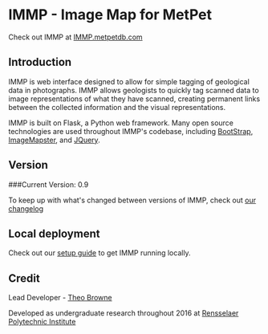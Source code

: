 IMMP - Image Map for MetPet
==============
Check out IMMP at [IMMP.metpetdb.com](http://immp.metpetdb.com)

Introduction
--------------
IMMP is web interface designed to allow for simple tagging of geological data in photographs. IMMP allows geologists to quickly tag scanned data to image representations of what they have scanned, creating permanent links between the collected information and the visual representations. 

IMMP is built on Flask, a Python web framework. Many open source technologies are used throughout IMMP's codebase, including [BootStrap](https://getbootstrap.com/), [ImageMapster](http://www.outsharked.com/imagemapster/), and [JQuery](https://jquery.com/).

Version
--------------
###Current Version: 0.9

To keep up with what's changed between versions of IMMP, check out [our changelog](CHANGELOG.md)

Local deployment
--------------
Check out our [setup guide](SETUP.md) to get IMMP running locally.

Credit
--------------
Lead Developer - [Theo Browne](http://www.theo.li)

Developed as undergraduate research throughout 2016 at [Rensselaer Polytechnic Institute](http://www.rpi.edu)
